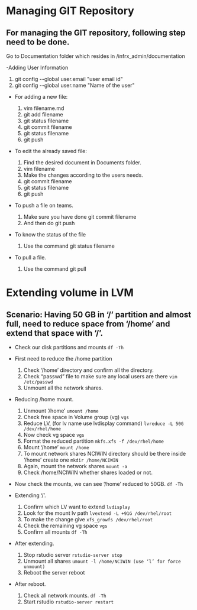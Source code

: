 # Managing GIT Repository

## For managing the GIT repository, following step need to be done.
 Go to Documentation folder which resides in /infrx_admin/documentation

-Adding User Information
  1. git config --global user.email "user email id"
  1. git config --global user.name "Name of the user"

- For adding a new file: 
  1. vim filename.md
  1. git add filename
  1. git status filename
  1. git commit filename
  1. git status filename
  1. git push

- To edit the already saved file:
  1. Find the desired document in Documents folder.
  1. vim filename
  1. Make the changes according to the users needs.
  1. git commit filename
  1. git status filename
  1. git push

- To push a file on teams.
  1. Make sure you have done git commit filename
  1. And then do git push

- To know the status of the file
  1. Use the command git status filename

- To pull a file.
  1. Use the command  git pull 

# Extending volume in LVM

##  Scenario: Having 50 GB in ‘/’ partition and almost full, need to reduce space from ‘/home’  and extend that space with ‘/’.

- Check our disk partitions and mounts   ``` df -Th ```
- First need to reduce the /home partition 
  
  1.  Check ‘/home’ directory and confirm all the directory.
  1. Check “passwd” file to make sure any local users are there  ``` vim /etc/passwd ```
  1. Unmount all the network shares.
- Reducing /home mount.
  1. Unmount ‘/home’    ``` umount /home ```
  1. Check free space in Volume group (vg)     ``` vgs ```
  1. Reduce LV, (for lv name use lvdisplay command)  ``` lvreduce -L 50G /dev/rhel/home ```
  1. Now check vg space   ``` vgs ```
  1. Format the reduced partition  ``` mkfs.xfs -f /dev/rhel/home ```
  1. Mount ‘/home’  ``` mount /home ```
  1. To mount network shares NCIWIN directory should be there inside ‘/home’ create one  ``` mkdir /home/NCIWIN ```
  1. Again, mount the network shares  ``` mount -a ```
  1. Check /home/NCIWIN whether shares loaded or not.

- Now check the mounts, we can see ‘/home’ reduced to 50GB.   ``` df -Th ```
- Extending ‘/’.

  1. Confirm which LV want to extend  ``` lvdisplay ```
  1. Look for the mount lv path  	``` lvextend -L +91G /dev/rhel/root ```
  1. To make the change give  ``` xfs_growfs /dev/rhel/root ```
  1. Check the remaining vg space  ``` vgs ```
  1. Confirm all mounts  ``` df -Th ```

- After extending.

  1. Stop rstudio server  ``` rstudio-server stop ```
  1. Unmount all shares  ``` umount -l /home/NCIWIN (use ‘l’ for force unmount) ```
  1. Reboot the server  reboot
- After reboot.
  1. Check all network mounts. ``` df -Th ```
  1. Start rstudio   ``` rstudio-server restart ```

